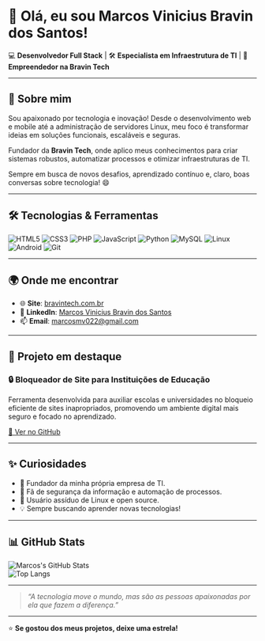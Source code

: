 # 👋 Olá, eu sou Marcos Vinicius Bravin dos Santos!

💻 **Desenvolvedor Full Stack** | 🛠️ **Especialista em Infraestrutura de TI** | 🚀 **Empreendedor na Bravin Tech**

---

## 🚀 Sobre mim

Sou apaixonado por tecnologia e inovação! Desde o desenvolvimento web e mobile até a administração de servidores Linux, meu foco é transformar ideias em soluções funcionais, escaláveis e seguras.  

Fundador da **Bravin Tech**, onde aplico meus conhecimentos para criar sistemas robustos, automatizar processos e otimizar infraestruturas de TI.  

Sempre em busca de novos desafios, aprendizado contínuo e, claro, boas conversas sobre tecnologia! 😄  

---

## 🛠️ Tecnologias & Ferramentas

![HTML5](https://img.shields.io/badge/HTML5-E34F26?style=for-the-badge&logo=html5&logoColor=white)
![CSS3](https://img.shields.io/badge/CSS3-1572B6?style=for-the-badge&logo=css3&logoColor=white)
![PHP](https://img.shields.io/badge/PHP-777BB4?style=for-the-badge&logo=php&logoColor=white)
![JavaScript](https://img.shields.io/badge/JavaScript-F7DF1E?style=for-the-badge&logo=javascript&logoColor=black)
![Python](https://img.shields.io/badge/Python-3776AB?style=for-the-badge&logo=python&logoColor=white)
![MySQL](https://img.shields.io/badge/MySQL-005C84?style=for-the-badge&logo=mysql&logoColor=white)
![Linux](https://img.shields.io/badge/Linux-FCC624?style=for-the-badge&logo=linux&logoColor=black)
![Android](https://img.shields.io/badge/Android-3DDC84?style=for-the-badge&logo=android&logoColor=white)
![Git](https://img.shields.io/badge/Git-F05032?style=for-the-badge&logo=git&logoColor=white)

---

## 🌍 Onde me encontrar

- 🌐 **Site**: [bravintech.com.br](https://www.bravintech.com.br)
- 💼 **LinkedIn**: [Marcos Vinicius Bravin dos Santos](https://br.linkedin.com/in/marcos-vinicius-bravin-dos-santos-4610b8358)
- 📫 **Email**: marcosmv022@gmail.com

---

## 🚩 Projeto em destaque

### 🔒 Bloqueador de Site para Instituições de Educação  
Ferramenta desenvolvida para auxiliar escolas e universidades no bloqueio eficiente de sites inapropriados, promovendo um ambiente digital mais seguro e focado no aprendizado.

[🔗 Ver no GitHub](https://github.com/MarcosBravin)

---

## ✨ Curiosidades

- 🚀 Fundador da minha própria empresa de TI.
- 🔐 Fã de segurança da informação e automação de processos.
- 🐧 Usuário assíduo de Linux e open source.
- 💡 Sempre buscando aprender novas tecnologias!

---

## 📊 GitHub Stats

![Marcos's GitHub Stats](https://github-readme-stats.vercel.app/api?username=MarcosBravin&show_icons=true&theme=radical)  
![Top Langs](https://github-readme-stats.vercel.app/api/top-langs/?username=MarcosBravin&layout=compact&theme=radical)

---

> _“A tecnologia move o mundo, mas são as pessoas apaixonadas por ela que fazem a diferença.”_  

---

⭐ **Se gostou dos meus projetos, deixe uma estrela!**
